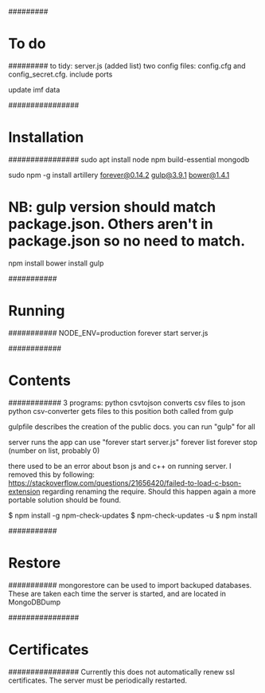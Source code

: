 ########## To do ##########to tidy:server.js (added list)two config files: config.cfg and config_secret.cfg. include portsupdate imf data################# Installation #################sudo apt install node npm build-essential mongodbsudo npm -g install artillery forever@0.14.2 gulp@3.9.1 bower@1.4.1# NB: gulp version should match package.json. Others aren't in package.json so no need to match.npm installbower installgulp############ Running ############NODE_ENV=production forever start server.js############# Contents #############3 programs:python csvtojson converts csv files to jsonpython csv-converter gets files to this positionboth called from gulpgulpfile describes the creation of the public docs. you can run "gulp" for allserver runs the appcan use "forever start server.js"forever listforever stop (number on list, probably 0)there used to be an error about bson js and c++ on running server. I removed this by following: https://stackoverflow.com/questions/21656420/failed-to-load-c-bson-extension regarding renaming the require. Should this happen again a more portable solution should be found.$ npm install -g npm-check-updates$ npm-check-updates -u$ npm install############ Restore ############mongorestore can be used to import backuped databases. These are taken each time the server is started, and are located in MongoDBDump################# Certificates #################Currently this does not automatically renew ssl certificates. The server must be periodically restarted.
